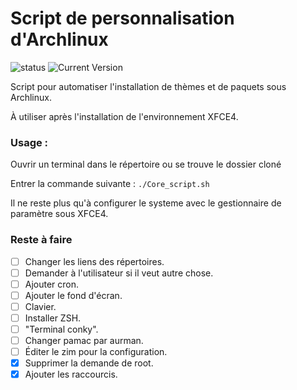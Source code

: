 # Script de personnalisation d'Archlinux
![status](https://img.shields.io/badge/status-alpha-red.svg) ![Current Version](https://img.shields.io/badge/version-1-yellow.svg)

Script pour automatiser l'installation de thèmes et de paquets sous Archlinux.

À utiliser après l'installation de l'environnement XFCE4.

### Usage :

Ouvrir un terminal dans le répertoire ou se trouve le dossier cloné

Entrer la commande suivante :
`./Core_script.sh`

Il ne reste plus qu'à configurer le systeme avec le gestionnaire de paramètre sous XFCE4.

### Reste à faire
- [ ] Changer les liens des répertoires.
- [ ] Demander à l'utilisateur si il veut autre chose.
- [ ] Ajouter cron.
- [ ] Ajouter le fond d'écran.
- [ ] Clavier.
- [ ] Installer ZSH.
- [ ] "Terminal conky".
- [ ] Changer pamac par aurman.
- [ ] Éditer le zim pour la configuration.
- [X] Supprimer la demande de root.
- [X] Ajouter les raccourcis.
